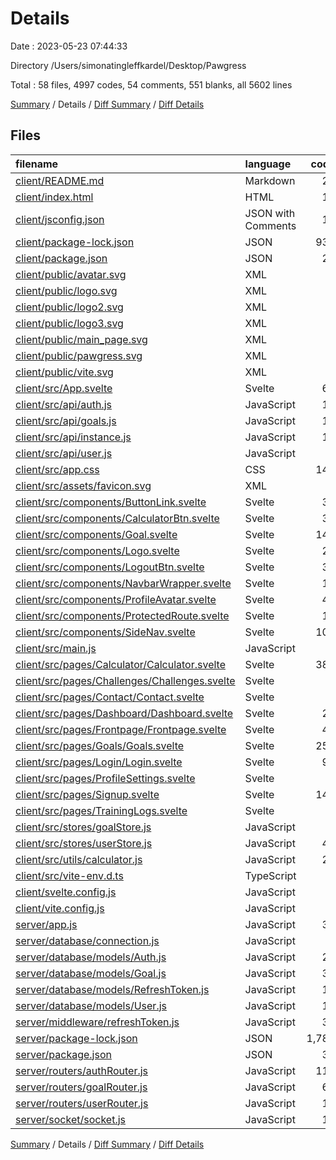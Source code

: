 # Details

Date : 2023-05-23 07:44:33

Directory /Users/simonatingleffkardel/Desktop/Pawgress

Total : 58 files,  4997 codes, 54 comments, 551 blanks, all 5602 lines

[Summary](results.md) / Details / [Diff Summary](diff.md) / [Diff Details](diff-details.md)

## Files
| filename | language | code | comment | blank | total |
| :--- | :--- | ---: | ---: | ---: | ---: |
| [client/README.md](/client/README.md) | Markdown | 27 | 0 | 21 | 48 |
| [client/index.html](/client/index.html) | HTML | 14 | 0 | 1 | 15 |
| [client/jsconfig.json](/client/jsconfig.json) | JSON with Comments | 16 | 17 | 1 | 34 |
| [client/package-lock.json](/client/package-lock.json) | JSON | 935 | 0 | 1 | 936 |
| [client/package.json](/client/package.json) | JSON | 24 | 0 | 1 | 25 |
| [client/public/avatar.svg](/client/public/avatar.svg) | XML | 5 | 0 | 1 | 6 |
| [client/public/logo.svg](/client/public/logo.svg) | XML | 6 | 0 | 1 | 7 |
| [client/public/logo2.svg](/client/public/logo2.svg) | XML | 6 | 0 | 1 | 7 |
| [client/public/logo3.svg](/client/public/logo3.svg) | XML | 6 | 0 | 1 | 7 |
| [client/public/main_page.svg](/client/public/main_page.svg) | XML | 1 | 0 | 0 | 1 |
| [client/public/pawgress.svg](/client/public/pawgress.svg) | XML | 5 | 0 | 1 | 6 |
| [client/public/vite.svg](/client/public/vite.svg) | XML | 1 | 0 | 0 | 1 |
| [client/src/App.svelte](/client/src/App.svelte) | Svelte | 64 | 0 | 22 | 86 |
| [client/src/api/auth.js](/client/src/api/auth.js) | JavaScript | 12 | 0 | 5 | 17 |
| [client/src/api/goals.js](/client/src/api/goals.js) | JavaScript | 12 | 0 | 5 | 17 |
| [client/src/api/instance.js](/client/src/api/instance.js) | JavaScript | 17 | 0 | 4 | 21 |
| [client/src/api/user.js](/client/src/api/user.js) | JavaScript | 6 | 0 | 3 | 9 |
| [client/src/app.css](/client/src/app.css) | CSS | 142 | 0 | 26 | 168 |
| [client/src/assets/favicon.svg](/client/src/assets/favicon.svg) | XML | 4 | 0 | 1 | 5 |
| [client/src/components/ButtonLink.svelte](/client/src/components/ButtonLink.svelte) | Svelte | 35 | 0 | 12 | 47 |
| [client/src/components/CalculatorBtn.svelte](/client/src/components/CalculatorBtn.svelte) | Svelte | 37 | 0 | 8 | 45 |
| [client/src/components/Goal.svelte](/client/src/components/Goal.svelte) | Svelte | 143 | 0 | 41 | 184 |
| [client/src/components/Logo.svelte](/client/src/components/Logo.svelte) | Svelte | 29 | 0 | 8 | 37 |
| [client/src/components/LogoutBtn.svelte](/client/src/components/LogoutBtn.svelte) | Svelte | 38 | 0 | 7 | 45 |
| [client/src/components/NavbarWrapper.svelte](/client/src/components/NavbarWrapper.svelte) | Svelte | 10 | 0 | 3 | 13 |
| [client/src/components/ProfileAvatar.svelte](/client/src/components/ProfileAvatar.svelte) | Svelte | 43 | 0 | 18 | 61 |
| [client/src/components/ProtectedRoute.svelte](/client/src/components/ProtectedRoute.svelte) | Svelte | 18 | 0 | 6 | 24 |
| [client/src/components/SideNav.svelte](/client/src/components/SideNav.svelte) | Svelte | 100 | 0 | 34 | 134 |
| [client/src/main.js](/client/src/main.js) | JavaScript | 6 | 0 | 3 | 9 |
| [client/src/pages/Calculator/Calculator.svelte](/client/src/pages/Calculator/Calculator.svelte) | Svelte | 388 | 0 | 41 | 429 |
| [client/src/pages/Challenges/Challenges.svelte](/client/src/pages/Challenges/Challenges.svelte) | Svelte | 5 | 0 | 5 | 10 |
| [client/src/pages/Contact/Contact.svelte](/client/src/pages/Contact/Contact.svelte) | Svelte | 0 | 0 | 1 | 1 |
| [client/src/pages/Dashboard/Dashboard.svelte](/client/src/pages/Dashboard/Dashboard.svelte) | Svelte | 25 | 0 | 12 | 37 |
| [client/src/pages/Frontpage/Frontpage.svelte](/client/src/pages/Frontpage/Frontpage.svelte) | Svelte | 46 | 0 | 25 | 71 |
| [client/src/pages/Goals/Goals.svelte](/client/src/pages/Goals/Goals.svelte) | Svelte | 256 | 1 | 43 | 300 |
| [client/src/pages/Login/Login.svelte](/client/src/pages/Login/Login.svelte) | Svelte | 96 | 0 | 12 | 108 |
| [client/src/pages/ProfileSettings.svelte](/client/src/pages/ProfileSettings.svelte) | Svelte | 0 | 0 | 1 | 1 |
| [client/src/pages/Signup.svelte](/client/src/pages/Signup.svelte) | Svelte | 145 | 0 | 15 | 160 |
| [client/src/pages/TrainingLogs.svelte](/client/src/pages/TrainingLogs.svelte) | Svelte | 3 | 0 | 0 | 3 |
| [client/src/stores/goalStore.js](/client/src/stores/goalStore.js) | JavaScript | 7 | 0 | 6 | 13 |
| [client/src/stores/userStore.js](/client/src/stores/userStore.js) | JavaScript | 43 | 7 | 13 | 63 |
| [client/src/utils/calculator.js](/client/src/utils/calculator.js) | JavaScript | 27 | 0 | 5 | 32 |
| [client/src/vite-env.d.ts](/client/src/vite-env.d.ts) | TypeScript | 0 | 2 | 1 | 3 |
| [client/svelte.config.js](/client/svelte.config.js) | JavaScript | 4 | 2 | 2 | 8 |
| [client/vite.config.js](/client/vite.config.js) | JavaScript | 5 | 1 | 2 | 8 |
| [server/app.js](/server/app.js) | JavaScript | 30 | 3 | 10 | 43 |
| [server/database/connection.js](/server/database/connection.js) | JavaScript | 6 | 0 | 6 | 12 |
| [server/database/models/Auth.js](/server/database/models/Auth.js) | JavaScript | 21 | 0 | 6 | 27 |
| [server/database/models/Goal.js](/server/database/models/Goal.js) | JavaScript | 33 | 0 | 5 | 38 |
| [server/database/models/RefreshToken.js](/server/database/models/RefreshToken.js) | JavaScript | 18 | 0 | 4 | 22 |
| [server/database/models/User.js](/server/database/models/User.js) | JavaScript | 18 | 0 | 3 | 21 |
| [server/middleware/refreshToken.js](/server/middleware/refreshToken.js) | JavaScript | 38 | 2 | 11 | 51 |
| [server/package-lock.json](/server/package-lock.json) | JSON | 1,782 | 0 | 1 | 1,783 |
| [server/package.json](/server/package.json) | JSON | 31 | 0 | 1 | 32 |
| [server/routers/authRouter.js](/server/routers/authRouter.js) | JavaScript | 110 | 16 | 35 | 161 |
| [server/routers/goalRouter.js](/server/routers/goalRouter.js) | JavaScript | 62 | 1 | 30 | 93 |
| [server/routers/userRouter.js](/server/routers/userRouter.js) | JavaScript | 18 | 0 | 13 | 31 |
| [server/socket/socket.js](/server/socket/socket.js) | JavaScript | 18 | 2 | 6 | 26 |

[Summary](results.md) / Details / [Diff Summary](diff.md) / [Diff Details](diff-details.md)